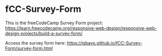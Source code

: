 # fCC-Survey-Form

This is the freeCodeCamp Survey Form project: https://learn.freecodecamp.org/responsive-web-design/responsive-web-design-projects/build-a-survey-form/

Access the survey form here: https://jgbayo.github.io/fCC-Survey-Form/survey-form.html
